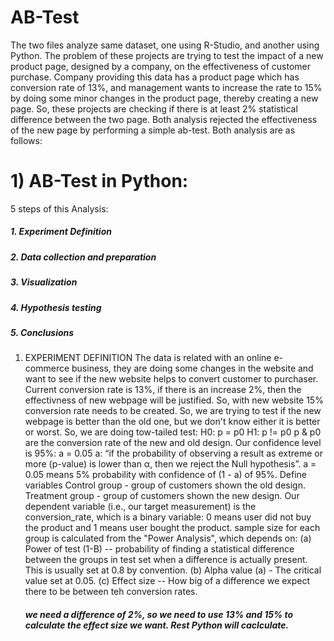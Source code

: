# AB-Test
The two files analyze same dataset, one using R-Studio, and another using Python.
The problem of these projects are trying to test the impact of a new product page, designed by a company, on the effectiveness of customer purchase. Company providing this data has a product page which has conversion rate of 13%, and management wants to increase the rate to 15% by doing some minor changes in the product page, thereby creating a new page. So, these projects are checking if there is at least 2% statistical difference between the two page. Both analysis rejected the effectiveness of the new page by performing a simple ab-test. Both analysis are as follows:

# 1) AB-Test in Python:

 5 steps of this Analysis:
##### 1. Experiment Definition
##### 2. Data collection and preparation
##### 3. Visualization
##### 4. Hypothesis testing
##### 5. Conclusions
1. EXPERIMENT DEFINITION
The data is related with an online e-commerce business, they are doing some changes in the website and want to see if the new website helps to convert customer to purchaser. Current conversion rate is 13%, if there is an increase 2%, then the effectivness of new webpage will be justified. So, with new website 15% conversion rate needs to be created. So, we are trying to test if the new webpage is better than the old one, but we don't know either it is better or worst. So, we are doing tow-tailed test:
H0: p = p0
H1: p != p0
p & p0 are the conversion rate of the new and old design. Our confidence level is 95%: a = 0.05
a: “if the probability of observing a result as extreme or more (p-value) is lower than α, then we reject the Null hypothesis”. a = 0.05 means 5% probability with confidence of (1 - a) of 95%.
Define variables
Control group - group of customers shown the old design.
Treatment group - group of customers shown the new design.
Our dependent variable (i.e., our target measurement) is the conversion_rate, which is a binary variable: 0 means user did not buy the product and 1 means user bought the product.
sample size for each group is calculated from the "Power Analysis", which depends on: (a) Power of test (1-B) -- probability of finding a statistical difference between the groups in test set when a difference is actually present. This is usually set at 0.8 by convention. (b) Alpha value (a) - The critical value set at 0.05. (c) Effect size -- How big of a difference we expect there to be between teh conversion rates.
    ##### we need a difference of 2%, so we need to use 13% and 15% to calculate the effect size we want. Rest Python will caclculate.
